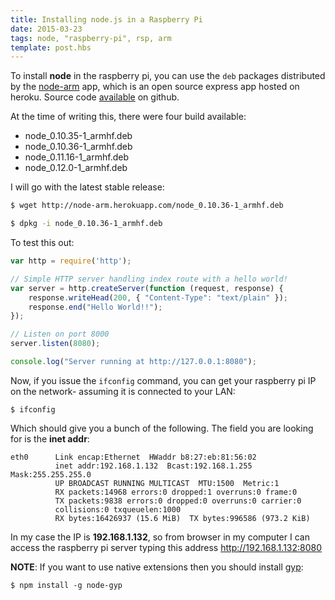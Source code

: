 ```yaml
---
title: Installing node.js in a Raspberry Pi
date: 2015-03-23
tags: node, "raspberry-pi", rsp, arm
template: post.hbs
---
```


To install **node** in the raspberry pi, you can use the `deb` packages distributed by the [node-arm][narm] app, which is an open source express app hosted on heroku. Source code [available][sc] on github.

At the time of writing this, there were four build available:
- node_0.10.35-1_armhf.deb
- node_0.10.36-1_armhf.deb
- node_0.11.16-1_armhf.deb
- node_0.12.0-1_armhf.deb

I will go with the latest stable release: 

```bash
$ wget http://node-arm.herokuapp.com/node_0.10.36-1_armhf.deb
```

```bash
$ dpkg -i node_0.10.36-1_armhf.deb
```

To test this out:

```js
var http = require('http');

// Simple HTTP server handling index route with a hello world!
var server = http.createServer(function (request, response) {
    response.writeHead(200, { "Content-Type": "text/plain" });
    response.end("Hello World!!");
});

// Listen on port 8000
server.listen(8080);

console.log("Server running at http://127.0.0.1:8080");
```

Now, if you issue the `ifconfig` command, you can get your raspberry pi IP on the network- assuming it is connected to your LAN:
```
$ ifconfig
```

Which should give you a bunch of the following. The field you are looking for is the **inet addr**: 
```
eth0      Link encap:Ethernet  HWaddr b8:27:eb:81:56:02  
          inet addr:192.168.1.132  Bcast:192.168.1.255  Mask:255.255.255.0
          UP BROADCAST RUNNING MULTICAST  MTU:1500  Metric:1
          RX packets:14968 errors:0 dropped:1 overruns:0 frame:0
          TX packets:9838 errors:0 dropped:0 overruns:0 carrier:0
          collisions:0 txqueuelen:1000 
          RX bytes:16426937 (15.6 MiB)  TX bytes:996586 (973.2 KiB)
```

In my case the IP is **192.168.1.132**, so from browser in my computer I can access the raspberry pi server typing this address http://192.168.1.132:8080


**NOTE**:
If you want to use native extensions then you should install [gyp][ngyp]:

```
$ npm install -g node-gyp
```

<!--
NOTES
sudo chown -R $USER:$GROUP ~/.npm
sudo chown -R $USER /usr/local
-->

[narm]:http://node-arm.herokuapp.com/
[sc]: https://github.com/nathanjohnson320/node_arm
[ngyp]: https://github.com/TooTallNate/node-gyp